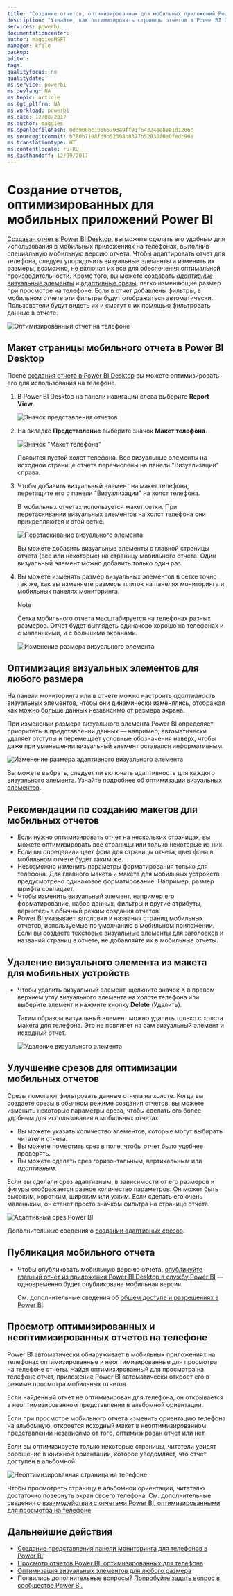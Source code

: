 ```yaml
---
title: "Создание отчетов, оптимизированных для мобильных приложений Power BI"
description: "Узнайте, как оптимизировать страницы отчетов в Power BI Desktop для мобильных приложений Power BI."
services: powerbi
documentationcenter: 
author: maggiesMSFT
manager: kfile
backup: 
editor: 
tags: 
qualityfocus: no
qualitydate: 
ms.service: powerbi
ms.devlang: NA
ms.topic: article
ms.tgt_pltfrm: NA
ms.workload: powerbi
ms.date: 12/08/2017
ms.author: maggies
ms.openlocfilehash: 0dd906bc1b165793e9ff91f64324eeb8e1d1266c
ms.sourcegitcommit: b780b7108fd9b52398b8377b52836f0e0fedc96e
ms.translationtype: HT
ms.contentlocale: ru-RU
ms.lasthandoff: 12/09/2017
---
```

# <a name="create-reports-optimized-for-the-power-bi-phone-apps"></a>Создание отчетов, оптимизированных для мобильных приложений Power BI
[Создавая отчет в Power BI Desktop](desktop-report-view.md), вы можете сделать его удобным для использования в мобильных приложениях на телефонах, выполнив специальную мобильную версию отчета. Чтобы адаптировать отчет для телефона, следует упорядочить визуальные элементы и изменить их размеры, возможно, не включая их все для обеспечения оптимальной производительности. Кроме того, вы можете создавать [*адаптивные* визуальные элементы](#optimize-a-visual-for-any-size) и [адаптивные срезы](#enhance-slicers-to-to-work-well-in-phone-reports), легко изменяющие размер при просмотре на телефоне. Если в отчет добавлены фильтры, в мобильном отчете эти фильтры будут отображаться автоматически. Пользователи будут видеть их и смогут с их помощью фильтровать данные в отчете.

![Оптимизированный отчет на телефоне](media/desktop-create-phone-report/07-power-bi-phone-report-portrait.png)

## <a name="lay-out-a-report-page-for-the-phone-in-power-bi-desktop"></a>Макет страницы мобильного отчета в Power BI Desktop
После [создания отчета в Power BI Desktop](desktop-report-view.md) вы можете оптимизировать его для использования на телефоне.

1. В Power BI Desktop на панели навигации слева выберите **Report View**.
   
    ![Значок представления отчетов](media/desktop-create-phone-report/pbi_reportviewinpbidesigner_changeview.png)
2. На вкладке **Представление** выберите значок **Макет телефона**.  
   
    ![Значок "Макет телефона"](media/desktop-create-phone-report/power-bi-phone-layout-icon.png)
   
    Появится пустой холст телефона. Все визуальные элементы на исходной странице отчета перечислены на панели "Визуализации" справа.
3. Чтобы добавить визуальный элемент на макет телефона, перетащите его с панели "Визуализации" на холст телефона.
   
    В мобильных отчетах используется макет сетки. При перетаскивании визуальных элементов на холст телефона они прикрепляются к этой сетке.
   
    ![Перетаскивание визуального элемента](media/desktop-create-phone-report/02_dragging_and_droping_a_vis.gif)
   
    Вы можете добавить визуальные элементы с главной страницы отчета (все или некоторые) на страницу мобильного отчета. Один визуальный элемент можно добавить только один раз.
4. Вы можете изменять размер визуальных элементов в сетке точно так же, как вы изменяете размеры плиток на панелях мониторинга и мобильных панелях мониторинга.
   
   > [!NOTE]
   > Сетка мобильного отчета масштабируется на телефонах разных размеров. Отчет будет выглядеть одинаково хорошо на телефонах и с маленькими, и с большими экранами.
   > 
   > 
   
   ![Изменение размера визуального элемента](media/desktop-create-phone-report/03_resizing_a_viz_to_grid.gif)

## <a name="optimize-a-visual-for-any-size"></a>Оптимизация визуальных элементов для любого размера
На панели мониторинга или в отчете можно настроить *адаптивность* визуальных элементов, чтобы они динамически изменялись, отображая как можно больше данных независимо от размера экрана. 

При изменении размера визуального элемента Power BI определяет приоритеты в представлении данных — например, автоматически удаляет отступы и перемещает условные обозначения наверх, чтобы даже при уменьшении визуальный элемент оставался информативным.

![Изменение размера адаптивного визуального элемента](media/desktop-create-phone-report/power-bi-responsive-visual.gif)

Вы можете выбрать, следует ли включать адаптивность для каждого визуального элемента. Узнайте подробнее об [оптимизации визуальных элементов](desktop-create-responsive-visuals.md).

## <a name="considerations-when-creating-phone-report-layouts"></a>Рекомендации по созданию макетов для мобильных отчетов
* Если нужно оптимизировать отчет на нескольких страницах, вы можете оптимизировать все страницы или только некоторые из них. 
* Если вы определили цвет фона для страницы отчета, цвет фона в мобильном отчете будет таким же.
* Невозможно изменить параметры форматирования только для телефона. Для главного макета и макета для мобильных устройств предусмотрено одинаковое форматирование. Например, размер шрифта совпадает.
* Чтобы изменить визуальный элемент, например его форматирование, набор данных, фильтры и другие атрибуты, вернитесь в обычный режим создания отчетов.
* Power BI указывает заголовки и названия страниц мобильных отчетов, используемые по умолчанию в мобильном приложении. Если вы создаете текстовые визуальные элементы для заголовков и названий страниц в отчете, не добавляйте их в мобильные отчеты.     

## <a name="remove-a-visual-from-the-phone-layout"></a>Удаление визуального элемента из макета для мобильных устройств
* Чтобы удалить визуальный элемент, щелкните значок X в правом верхнем углу визуального элемента на холсте телефона или выберите элемент и нажмите кнопку **Delete** (Удалить).
  
   Таким образом визуальный элемент можно удалить только с холста макета для телефона. Это не повлияет на сам визуальный элемент и исходный отчет.
  
   ![Удаление визуального элемента](media/desktop-create-phone-report/05_removing_a_vis.gif)

## <a name="enhance-slicers-to-to-work-well-in-phone-reports"></a>Улучшение срезов для оптимизации мобильных отчетов
Срезы помогают фильтровать данные отчета на холсте. Когда вы создаете срезы в обычном режиме создания отчетов, вы можете изменить некоторые параметры среза, чтобы сделать его более удобным для использования в мобильных отчетах.

* Вы можете указать количество элементов, которые могут выбирать читатели отчета.
* Вы можете поместить срез в поле, чтобы отчет было удобнее проверять.
* Вы можете сделать срез горизонтальным, вертикальным или *адаптивным*. 

Если вы сделали срез адаптивным, в зависимости от его размеров и фигуры отображается разное количество параметров. Он может быть высоким, коротким, широким или узким. Если сделать его очень маленьким, он станет просто значком фильтра на странице отчета. 

![Адаптивный срез Power BI](media/desktop-create-phone-report/power-bi-slicer-2-rows.png)

Дополнительные сведения о [создании адаптивных срезов](power-bi-slicer-filter-responsive.md).

## <a name="publish-a-phone-report"></a>Публикация мобильного отчета
* Чтобы опубликовать мобильную версию отчета, [опубликуйте главный отчет из приложения Power BI Desktop в службу Power BI](desktop-upload-desktop-files.md) — одновременно будет опубликована мобильная версия.
  
    См. дополнительные сведения об [общем доступе и разрешениях в Power BI](service-how-to-collaborate-distribute-dashboards-reports.md).

## <a name="view-optimized-and-unoptimized-reports-on-a-phone"></a>Просмотр оптимизированных и неоптимизированных отчетов на телефоне
Power BI автоматически обнаруживает в мобильных приложениях на телефонах оптимизированные и неоптимизированные для просмотра на телефоне отчеты. Найдя оптимизированный для просмотра на телефоне отчет, приложение Power BI автоматически откроет его в режиме просмотра мобильных отчетов.

Если найденный отчет не оптимизирован для телефона, он открывается в неоптимизированном представлении в альбомной ориентации.  

Если при просмотре мобильного отчета изменить ориентацию телефона на альбомную, откроется исходный макет в неоптимизированном представлении независимо от того, оптимизирован отчет или нет.

Если вы оптимизируете только некоторые страницы, читатели увидят сообщение в книжной ориентации, которое уведомляет, что отчет доступен в альбомной.

![Неоптимизированная страница на телефоне](media/desktop-create-phone-report/06-power-bi-phone-report-page-not-optimized.png)

Чтобы просмотреть страницу в альбомной ориентации, читателю достаточно повернуть экран своего телефона. См. дополнительные сведения о [взаимодействии с отчетами Power BI, оптимизированными для просмотра на телефоне](mobile-apps-view-phone-report.md).

## <a name="next-steps"></a>Дальнейшие действия
* [Создание представления панели мониторинга для телефонов в Power BI](service-create-dashboard-mobile-phone-view.md)
* [Просмотр отчетов Power BI, оптимизированных для телефона](mobile-apps-view-phone-report.md)
* [Оптимизация визуальных элементов для любого размера](desktop-create-responsive-visuals.md)
* Появились дополнительные вопросы? [Попробуйте задать вопрос в сообществе Power BI.](http://community.powerbi.com/)


